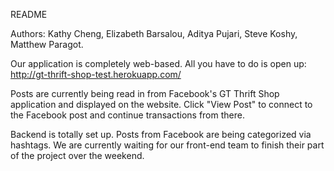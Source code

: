 README

Authors: Kathy Cheng, Elizabeth Barsalou, Aditya Pujari, Steve Koshy, Matthew Paragot.

Our application is completely web-based. All you have to do is open up:
http://gt-thrift-shop-test.herokuapp.com/

Posts are currently being read in from Facebook's GT Thrift Shop application and 
displayed on the website. Click "View Post" to connect to the Facebook post and 
continue transactions from there.

Backend is totally set up. Posts from Facebook are being categorized via hashtags.
We are currently waiting for our front-end team to finish their part of the project
over the weekend.
